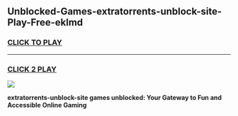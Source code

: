 
## Unblocked-Games-extratorrents-unblock-site-Play-Free-eklmd
<h3>
<a href="https://premium76.site?title=extratorrents-unblock-site&ref=21A">CLICK TO PLAY</a></h3>
<hr>

<h3>
<a href="https://premium76.site?title=extratorrents-unblock-site&ref=21A">CLICK 2 PLAY</a>
  
</h3>

<a href="https://premium76.site?title=extratorrents-unblock-site&ref=21A"><img src="https://clearcache.store/games.png"></a>


**extratorrents-unblock-site games unblocked: Your Gateway to Fun and Accessible Online Gaming**
